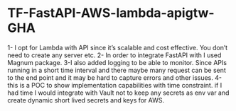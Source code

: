 # TF-FastAPI-AWS-lambda-apigtw-GHA
1- I opt for Lambda with API since it’s scalable and cost effective. You don’t need to create any server etc.
2- In order to integrate FastAPI with I used Magnum package.
3-I also added logging to be able to monitor. Since APIs running in a short time interval and there maybe many request can be sent to the end point and it may be hard to capture errors and other issues.
4-this is a POC to show implementation capabilities with time constraint. if I had time I would integrate with Vault not to keep any secrets as env var and create dynamic short lived secrets and keys for AWS.
